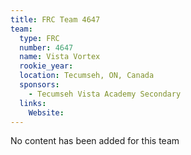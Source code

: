 ```yaml
---
title: FRC Team 4647
team:
  type: FRC
  number: 4647
  name: Vista Vortex
  rookie_year: 
  location: Tecumseh, ON, Canada
  sponsors:
    - Tecumseh Vista Academy Secondary
  links:
    Website: 
---
```

No content has been added for this team